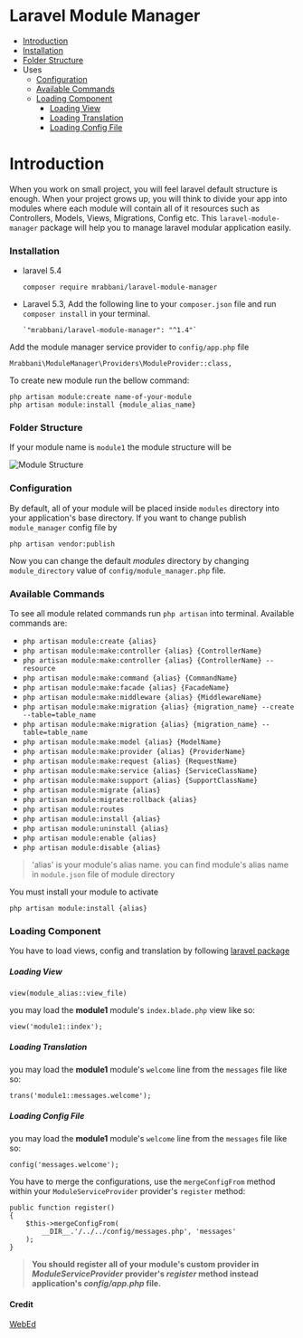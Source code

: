 # Laravel Module Manager
- [Introduction](#introduction)
- [Installation](#installation)
- [Folder Structure](#folder-structure)
- Uses
    - [Configuration](#configuration)
    - [Available Commands](#available-commands)
    - [Loading Component](#loading-component)
        - [Loading View](#loading-view)
        - [Loading Translation](#loading-translation)
        - [Loading Config File](#loading-config-file)
  
# Introduction
When you work on small project, you will feel laravel default structure 
is enough. When your project grows up, you will think to divide 
your app into  modules where each module will contain all of it resources
such as Controllers, Models, Views, Migrations, Config etc. This `laravel-module-manager` 
package will help you to manage laravel modular application easily.

### Installation

- laravel 5.4

    `composer require mrabbani/laravel-module-manager`

- Laravel 5.3, Add the following line to your `composer.json` file and run `composer install` in your terminal. 

      `"mrabbani/laravel-module-manager": "^1.4"`

Add the module manager service provider to `config/app.php` file

`Mrabbani\ModuleManager\Providers\ModuleProvider::class,`

To create new module run the bellow command:

    php artisan module:create name-of-your-module
    php artisan module:install {module_alias_name}
    
### Folder Structure
If your module name is `module1` the module structure will be

![Module Structure](https://mrabbani.github.io/public/images/module_structure.png "Module Structure")

### Configuration 

By default, all of your module will be placed inside `modules` directory
into your application's base directory. If you want to change publish 
`module_manager` config file by

`php artisan vendor:publish`

Now you can change the default *modules* directory by changing 
`module_directory` value of `config/module_manager.php` file.

### Available Commands

To see all module related commands run `php artisan` into terminal.
Available commands are:

- `php artisan module:create {alias}`
- `php artisan module:make:controller {alias} {ControllerName}`
- `php artisan module:make:controller {alias} {ControllerName} --resource`
- `php artisan module:make:command {alias} {CommandName}`
- `php artisan module:make:facade {alias} {FacadeName}`
- `php artisan module:make:middleware {alias} {MiddlewareName}`
- `php artisan module:make:migration {alias} {migration_name} --create --table=table_name`
- `php artisan module:make:migration {alias} {migration_name} --table=table_name`
- `php artisan module:make:model {alias} {ModelName}`
- `php artisan module:make:provider {alias} {ProviderName}`
- `php artisan module:make:request {alias} {RequestName}`
- `php artisan module:make:service {alias} {ServiceClassName}`
- `php artisan module:make:support {alias} {SupportClassName}`
- `php artisan module:migrate {alias}`
- `php artisan module:migrate:rollback {alias}`
- `php artisan module:routes`
- `php artisan module:install {alias}`
- `php artisan module:uninstall {alias}`
- `php artisan module:enable {alias}`
- `php artisan module:disable {alias}`

> 'alias' is your module's alias name. you can find module's alias name in `module.json` file of module directory

You must install your module to activate 

``php artisan module:install {alias}``

### Loading Component
You have to load views, config and translation by following [laravel package](https://laravel.com/docs/5.3/packages#resources) 

##### Loading View 

    view(module_alias::view_file)

you may load the **module1** module's `index.blade.php` view like so:

    view('module1::index');


##### Loading Translation

you may load the **module1** module's `welcome` line from the `messages` file like so:

    trans('module1::messages.welcome');
##### Loading Config File

you may load the **module1** module's `welcome` line from the `messages` file like so:

`config('messages.welcome');`


You have to merge the configurations, use the `mergeConfigFrom` method within your `ModuleServiceProvider` provider's `register` method:
    
    public function register()
    {
        $this->mergeConfigFrom(
            __DIR__.'/../../config/messages.php', 'messages'
        );
    }


>**You should register all of your module's custom provider in *ModuleServiceProvider* provider's *register* method instead application's *config/app.php* file.**


#### Credit 
[WebEd](https://github.com/sgsoft-studio/webed)
